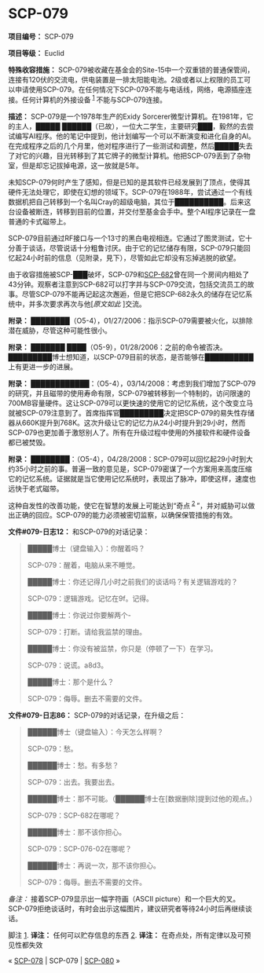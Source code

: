 # SCP-079
                        


**项目编号：** SCP-079

**项目等级：** Euclid

**特殊收容措施：** SCP-079被收藏在基金会的Site-15中一个双重锁的普通保管间，连接有120伏的交流电，供电装置是一排太阳能电池。2级或者以上权限的员工可以申请使用SCP-079。在任何情况下SCP-079不能与电话线，网络，电源插座连接。任何计算机的外接设备<sup class='footnoteref'>
 <a shape='rect' class='footnoteref' id='footnoteref-1' href='javascript:;' onclick='WIKIDOT.page.utils.scrollToReference(&apos;footnote-1&apos;)'>1</a>
</sup>不能与SCP-079连接。

**描述：** SCP-079是一个1978年生产的Exidy Sorcerer微型计算机。在1981年，它的主人，█████ ██████（已故），一位大二学生，主要研究███，毅然的去尝试编写AI程序。他的笔记中提到，他计划编写一个可以不断演变和进化自身的AI。在完成程序之后的几个月里，他对程序进行了一些测试和调整，然后█████失去了对它的兴趣，目光转移到了其它牌子的微型计算机。他把SCP-079丢到了杂物室，但是却忘记拔掉电源，这一放就是5年。

未知SCP-079何时产生了感知，但是已知的是其软件已经发展到了顶点，使得其硬件无法处理它，即使在幻想的领域下。SCP-079在1988年，尝试通过一个有线数据机把自己转移到一个名叫Cray的超级电脑，其位于██████████。后来这台设备被断连，转移到目前的位置，并交付至基金会手中。整个AI程序记录在一盘普通的卡式磁带上。

SCP-079目前通过RF接口与一个13寸的黑白电视相连。它通过了图灵测试，它十分善于谈话，尽管说话十分粗鲁讨厌。由于它的记忆储存有限，SCP-079只能回忆起24小时前的信息（见附录，見下），尽管如此它却没有忘掉逃脱的欲望。

由于收容措施被SCP-███破坏，SCP-079和[SCP-682](/scp-682)曾在同一个房间内相处了43分钟。观察者注意到SCP-682可以打字并与SCP-079交流，包括交流员工的故事。尽管SCP-079不能再记起这次邂逅，但是它把SCP-682永久的储存在记忆系统中，并多次要求再次与他[*原文如此* ]交流。

**附录：** 
████████（O5-4），01/27/2006：指示SCP-079需要被火化，以排除潜在威胁，尽管这种可能性很小。

**附录：** 
███████ ████（O5-9），01/28/2006：之前的命令被否决。█████████博士想知道，以SCP-079目前的状态，是否能够在██████████上有更进一步的进展。

**附录：** 
████████████：（O5-4），03/14/2008：考虑到我们增加了SCP-079的研究，并且磁带的使用寿命有限，SCP-079被转移到一个特制的，访问限速的700MB容量硬件。这让SCP-079可以更快速的使用它的记忆系统，这个改变立马就被SCP-079注意到了。首席指挥官█████████决定把SCP-079的易失性存储器从660K提升到768K。这次升级让它的记忆力从24小时提升到29小时，然而SCP-079也更加善于激怒别人了。所有在升级过程中使用的外接软件和硬件设备都已被焚毁。

**附录：** 
████████：（O5-4），04/28/2008：SCP-079可以回忆起29小时到大约35小时之前的事。普遍一致的意见是，SCP-079密谋了一个方案用来高度压缩它的记忆系统。证据就是当它使用记忆系统时，表现出了脉冲，即使这样，速度也远快于老式磁带。

这种自发性的改善功能，使它在智慧的发展上可能达到“奇点<sup class='footnoteref'>
 <a shape='rect' class='footnoteref' id='footnoteref-2' href='javascript:;' onclick='WIKIDOT.page.utils.scrollToReference(&apos;footnote-2&apos;)'>2</a>
</sup>”，并对威胁可以做出正确的回应。SCP-079的能力必须被密切监察，以确保保管措施的有效。

**文件#079-日志12：** 和SCP-079的对话记录：


> █████博士（键盘输入）：你醒着吗？
> 
> SCP-079：醒着，电脑从来不睡觉。
> 
> █████博士：你还记得几小时之前我们的谈话吗？有关逻辑游戏的？
> 
> SCP-079：逻辑游戏。记忆在9f。记得。
> 
> █████博士：你说过你要解两个-
> 
> SCP-079：打断。请给我监禁的理由。
> 
> █████博士：你没有被监禁，你只是（停顿了一下）在学习。
> 
> SCP-079：说谎。a8d3。
> 
> █████博士：那个是什么？
> 
> SCP-079：侮辱。删去不需要的文件。
> 

**文件#079-日志86：** SCP-079的对话记录，在升级之后：


> ██████博士（键盘输入）：今天怎么样啊？
> 
> SCP-079：愁。
> 
> ██████博士：愁。有多愁？
> 
> SCP-079：出去。我要出去。
> 
> ██████博士：那不可能。（██████博士在[数据删除]提到过他的观点。）
> 
> SCP-079：SCP-682在哪呢？
> 
> ██████博士：那不该你担心。
> 
> SCP-079：SCP-076-02在哪呢？
> 
> ██████博士：再说一次，那不该你担心。
> 
> SCP-079：侮辱。删去不需要的文件。
> 

*备注：* 接着SCP-079显示出一幅字符画（ASCII picture）和一个巨大的叉。SCP-079拒绝谈话时，有时会出示这幅图片，建议研究者等待24小时后再继续谈话。


脚注
<a shape='rect' href='javascript:;' onclick='WIKIDOT.page.utils.scrollToReference(&apos;footnoteref-1&apos;)'>1</a>. **译注：** 任何可以贮存信息的东西
<a shape='rect' href='javascript:;' onclick='WIKIDOT.page.utils.scrollToReference(&apos;footnoteref-2&apos;)'>2</a>. **译注：** 在奇点处，所有定律以及可预见性都失效



« [SCP-078](/scp-078) | SCP-079 | [SCP-080](/scp-080) »





                    